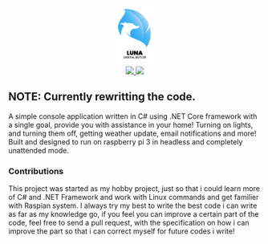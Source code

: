 <div align="center">
	<img width=15% src="Assets/LunaLogo.png">
	<br/>
	<a href="https://github.com/ArunPrakashG/Luna/releases">
		<img src="https://img.shields.io/github/downloads/ArunPrakashG/Luna/total.svg">		
	</a>
	<a>
		<img src="https://img.shields.io/github/forks/ArunPrakashG/Luna" />
	</a>
</div>

## NOTE: Currently rewritting the code.

A simple console application written in C# using .NET Core framework with a single goal, provide you with assistance in your home!
Turning on lights, and turning them off, getting weather update, email notifications and more!
Built and designed to run on raspberry pi 3 in headless and completely unattended mode.

### Contributions
This project was started as my hobby project, just so that i could learn more of C# and .NET Framework and work with Linux commands and get familier with Raspian system. I always try my best to write the best code i can write as far as my knowledge go, if you feel you can improve a certain part of the code, feel free to send a pull request, with the specification on how i can improve the part so that i can correct myself for future codes i write!
